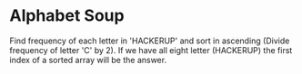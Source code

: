 # Alphabet Soup #

Find frequency of each letter in 'HACKERUP' and sort in ascending (Divide frequency of letter 'C' by 2). If we have all eight letter (HACKERUP) the first index of a sorted array will be the answer.
